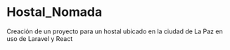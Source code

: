 # Hostal_Nomada
Creación de un proyecto para un hostal ubicado en la ciudad de La Paz en uso de Laravel y React
